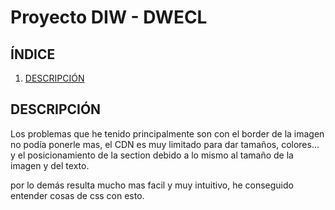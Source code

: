 # Proyecto DIW - DWECL

## ÍNDICE
1. [DESCRIPCIÓN](#id1)


## DESCRIPCIÓN<a name="id1"></a>
Los problemas que he tenido principalmente son con el border de la imagen no podía ponerle mas, el CDN es muy limitado para dar tamaños, colores...
y el posicionamiento de la section debido a lo mismo al tamaño de la imagen y del texto.

por lo demás resulta mucho mas facil y muy intuitivo, he conseguido entender cosas de css con esto.
